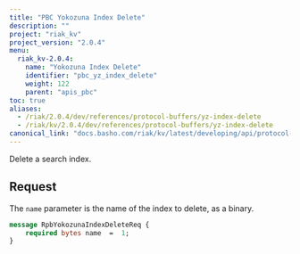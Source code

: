 ```yaml
---
title: "PBC Yokozuna Index Delete"
description: ""
project: "riak_kv"
project_version: "2.0.4"
menu:
  riak_kv-2.0.4:
    name: "Yokozuna Index Delete"
    identifier: "pbc_yz_index_delete"
    weight: 122
    parent: "apis_pbc"
toc: true
aliases:
  - /riak/2.0.4/dev/references/protocol-buffers/yz-index-delete
  - /riak/kv/2.0.4/dev/references/protocol-buffers/yz-index-delete
canonical_link: "docs.basho.com/riak/kv/latest/developing/api/protocol-buffers/yz-index-delete"
---
```


Delete a search index.

## Request

The `name` parameter is the name of the index to delete, as a binary.

```protobuf
message RpbYokozunaIndexDeleteReq {
    required bytes name  =  1;
}
```
